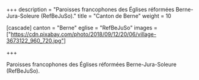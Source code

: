 +++
description = "Paroisses francophones des Églises réformées Berne-Jura-Soleure (RefBeJuSo)."
title = "Canton de Berne"
weight = 10

[cascade]
  canton = "Berne"
  eglise = "RefBeJuSo"
  images = ["https://cdn.pixabay.com/photo/2018/09/12/20/06/village-3673122_960_720.jpg"]

+++

Paroisses francophones des Églises réformées Berne-Jura-Soleure (RefBeJuSo).